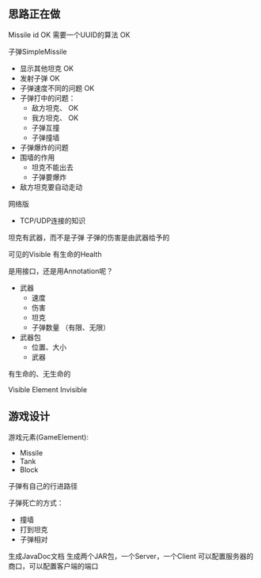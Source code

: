 ## 思路正在做

Missile
    id OK 需要一个UUID的算法 OK

子弹SimpleMissile

- 显示其他坦克 OK
- 发射子弹 OK
- 子弹速度不同的问题 OK
- 子弹打中的问题：
    - 敌方坦克、 OK
    - 我方坦克、 OK
    - 子弹互撞
    - 子弹撞墙
- 子弹爆炸的问题
- 围墙的作用
    - 坦克不能出去
    - 子弹要爆炸
- 敌方坦克要自动走动

网络版

- TCP/UDP连接的知识

坦克有武器，而不是子弹
子弹的伤害是由武器给予的

可见的Visible
有生命的Health

是用接口，还是用Annotation呢？

- 武器
    - 速度
    - 伤害
    - 坦克
    - 子弹数量 （有限、无限）
- 武器包
    - 位置、大小
    - 武器




有生命的、无生命的

Visible Element     Invisible


## 游戏设计
游戏元素(GameElement):

- Missile
- Tank
- Block

子弹有自己的行进路径

子弹死亡的方式：

- 撞墙
- 打到坦克
- 子弹相对



生成JavaDoc文档
生成两个JAR包，一个Server，一个Client
可以配置服务器的商口，可以配置客户端的端口









